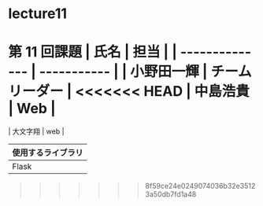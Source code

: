 # lecture11

第 11 回課題
| 氏名 | 担当 |
| -------------- | ----------- |
| 小野田一輝 | チームリーダー |
<<<<<<< HEAD
| 中島浩貴   | Web |
=======
| 大文字翔 | web |



| 使用するライブラリ |
| -------------- |
| Flask |
>>>>>>> 8f59ce24e0249074036b32e35123a50db7fd1a48
